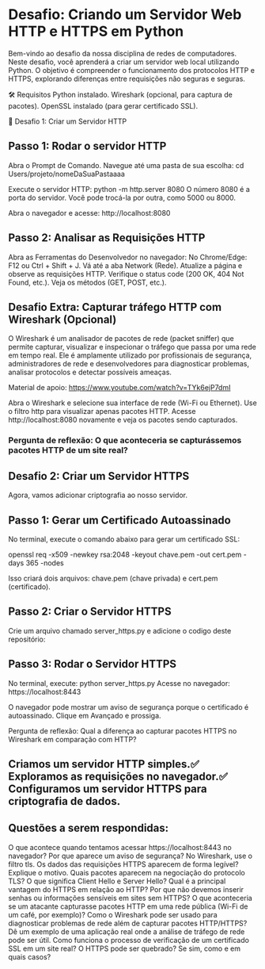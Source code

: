 # Desafio: Criando um Servidor Web HTTP e HTTPS em Python

Bem-vindo ao desafio da nossa disciplina de redes de computadores. 
Neste desafio, você aprenderá a criar um servidor web local utilizando Python.
O objetivo é compreender o funcionamento dos protocolos HTTP e HTTPS, explorando diferenças entre requisições não seguras e seguras.

🛠 Requisitos
Python instalado.
Wireshark (opcional, para captura de pacotes).
OpenSSL instalado (para gerar certificado SSL).

🚀 Desafio 1: Criar um Servidor HTTP

## Passo 1: Rodar o servidor HTTP
Abra o Prompt de Comando.
Navegue até uma pasta de sua escolha:
cd Users/projeto/nomeDaSuaPastaaaa

Execute o servidor HTTP:
python -m http.server 8080
O número 8080 é a porta do servidor. Você pode trocá-la por outra, como 5000 ou 8000.

Abra o navegador e acesse:
http://localhost:8080

## Passo 2: Analisar as Requisições HTTP

Abra as Ferramentas do Desenvolvedor no navegador:
No Chrome/Edge: F12 ou Ctrl + Shift + J.
Vá até a aba Network (Rede).
Atualize a página e observe as requisições HTTP.
Verifique o status code (200 OK, 404 Not Found, etc.).
Veja os métodos (GET, POST, etc.).

## Desafio Extra: Capturar tráfego HTTP com Wireshark (Opcional)

O Wireshark é um analisador de pacotes de rede (packet sniffer) que permite capturar, visualizar e inspecionar o tráfego que passa por uma rede em tempo real. Ele é amplamente utilizado por profissionais de segurança, administradores de rede e desenvolvedores para diagnosticar problemas, analisar protocolos e detectar possíveis ameaças.

Material de apoio: https://www.youtube.com/watch?v=TYk6ejP7dmI

Abra o Wireshark e selecione sua interface de rede (Wi-Fi ou Ethernet).
Use o filtro http para visualizar apenas pacotes HTTP.
Acesse http://localhost:8080 novamente e veja os pacotes sendo capturados.

### Pergunta de reflexão: O que aconteceria se capturássemos pacotes HTTP de um site real?

## Desafio 2: Criar um Servidor HTTPS

Agora, vamos adicionar criptografia ao nosso servidor.

## Passo 1: Gerar um Certificado Autoassinado
No terminal, execute o comando abaixo para gerar um certificado SSL:

openssl req -x509 -newkey rsa:2048 -keyout chave.pem -out cert.pem -days 365 -nodes

Isso criará dois arquivos: chave.pem (chave privada) e cert.pem (certificado).

## Passo 2: Criar o Servidor HTTPS

Crie um arquivo chamado server_https.py e adicione o codigo deste repositório:

## Passo 3: Rodar o Servidor HTTPS

No terminal, execute:
python server_https.py
Acesse no navegador:
https://localhost:8443

O navegador pode mostrar um aviso de segurança porque o certificado é autoassinado. Clique em Avançado e prossiga.

Pergunta de reflexão: Qual a diferença ao capturar pacotes HTTPS no Wireshark em comparação com HTTP?

## Criamos um servidor HTTP simples.✅ Exploramos as requisições no navegador.✅ Configuramos um servidor HTTPS para criptografia de dados.

## Questões a serem respondidas:
O que acontece quando tentamos acessar https://localhost:8443 no navegador? Por que aparece um aviso de segurança?
No Wireshark, use o filtro tls. Os dados das requisições HTTPS aparecem de forma legível? Explique o motivo.
Quais pacotes aparecem na negociação do protocolo TLS? O que significa Client Hello e Server Hello?
Qual é a principal vantagem do HTTPS em relação ao HTTP?
Por que não devemos inserir senhas ou informações sensíveis em sites sem HTTPS?
O que aconteceria se um atacante capturasse pacotes HTTP em uma rede pública (Wi-Fi de um café, por exemplo)?
Como o Wireshark pode ser usado para diagnosticar problemas de rede além de capturar pacotes HTTP/HTTPS?
Dê um exemplo de uma aplicação real onde a análise de tráfego de rede pode ser útil.
Como funciona o processo de verificação de um certificado SSL em um site real?
O HTTPS pode ser quebrado? Se sim, como e em quais casos?

